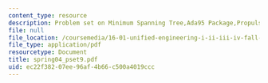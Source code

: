 ```yaml
---
content_type: resource
description: Problem set on Minimum Spanning Tree,Ada95 Package,Propulsion.
file: null
file_location: /coursemedia/16-01-unified-engineering-i-ii-iii-iv-fall-2005-spring-2006/ec22f38207ee96af4b66c500a4019ccc_spring04_pset9.pdf
file_type: application/pdf
resourcetype: Document
title: spring04_pset9.pdf
uid: ec22f382-07ee-96af-4b66-c500a4019ccc
---
```

